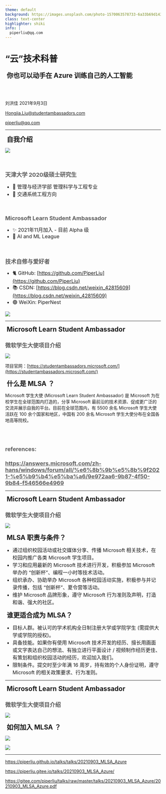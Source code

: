 ```yaml
---
theme: default
background: https://images.unsplash.com/photo-1570063578733-6a33b69d1439?ixlib=rb-1.2.1&q=80&fm=jpg&crop=entropy&cs=tinysrgb&dl=matthew-manuel-BhLSBX-0rnM-unsplash.jpg&w=2400
class: text-center
highlighter: shiki
info: |
  piperliu@qq.com
---
```


# “云”技术科普
## 你也可以动手在 Azure 训练自己的人工智能

<br>
<br>
<br>

刘洪佳 2021年9月3日

Hongjia.Liu@studentambassadors.com

piperliu@qq.com

---

## 自我介绍

<img
  src="https://filestore.community.support.microsoft.com/api/images/bcf6688f-6470-47e8-886c-a5571d3db662?upload=true"
  class="absolute top-0 left-30 opacity-30 transform -rotate-10 -scale-70"
  style="z-index: -10"
/>

<br />

### 天津大学 2020级硕士研究生

- 🙌 管理与经济学部 管理科学与工程专业
- 🚗 交通系统工程方向

<br />

### Microsoft Learn Student Ambassador

- ✨ 2021年11月加入 - 目前 Alpha 级
- 🎨 AI and ML League

<br />

### 技术自修与爱好者

- 🐈 GitHub: [https://github.com/PiperLiu](https://github.com/PiperLiu)
- 📚 CSDN: [https://blog.csdn.net/weixin_42815609](https://blog.csdn.net/weixin_42815609)
- 🟢 WeiXin: PiperNest

<img
  v-click="1"
  src="https://gitee.com/piperliu/picture/raw/master/2021-9-2/1630557300328-qrcode_for_gh_7f499fe8ad0d_430.jpg"
  class="absolute bottom-60 right-5 transform -scale-40"
/>

<style>
  h3 {
    font-size: 18px;
    margin-bottom: 5px;
    opacity:0.7;
  }
  li {
    font-size: 16px;
  }
</style>

---

## Microsoft Learn Student Ambassador
### 微软学生大使项目介绍

<img
  src="https://filestore.community.support.microsoft.com/api/images/bcf6688f-6470-47e8-886c-a5571d3db662?upload=true"
  class="absolute top-0 left-30 opacity-30 transform -rotate-10 -scale-30"
  style="z-index: -10"
  hover="transform -rotate-10 -scale-70"
/>

项目官网：[https://studentambassadors.microsoft.com/](https://studentambassadors.microsoft.com/)

## 什么是 MLSA ？

Microsoft 学生大使 (Microsoft Learn Student Ambassador) 是 Microsoft 为在校学生在全球范围内打造的，分享 Microsoft 最前沿的技术资源、促成更广泛的交流并展示自我的平台。目前在全球范围内，有 5500 余名 Microsoft 学生大使活跃在 100 余个国家和地区，中国有 200 余名 Microsoft 学生大使分布在全国各地高等院校。

<br />
<br />

### references: 

### https://answers.microsoft.com/zh-hans/windows/forum/all/%e6%8b%9b%e5%8b%9f2021-%e5%b9%b4%e5%ba%a6/9e972aa6-9b87-4f50-9b84-f546566e4969

---

## Microsoft Learn Student Ambassador
### 微软学生大使项目介绍

<img
  src="https://filestore.community.support.microsoft.com/api/images/bcf6688f-6470-47e8-886c-a5571d3db662?upload=true"
  class="absolute top-0 left-30 opacity-30 transform -rotate-10 -scale-30"
  style="z-index: -10"
  hover="transform -rotate-10 -scale-70"
/>

## MLSA 职责与条件？

- 通过组织校园活动或社交媒体分享、传播 Microsoft 相关技术，在校园内推广各类 Microsoft 学生项目。
- 学习和应用最新的 Microsoft 技术进行开发，积极参加 Microsoft 举办的 “创新杯”、编程一小时等技术活动。
- 组织承办、协助举办 Microsoft 各种校园活动实施，积极参与并记录传播，包括 “创新杯”、夏令营等活动。
- 维护 Microsoft 品牌形象，遵守 Microsoft 行为准则及声明，打造和谐、强大的社区。

## 谁更适合成为 MLSA？

- 目标人群。被认可的学术机构全日制注册大学或学院学生 (需提供大学或学院的授权)。
- 具备技能。如果你有使用 Microsoft 技术开发的经历、擅长用画面或文字表达自己的想法、有独立进行平面设计 / 视频制作经历更佳、有策划和组织校园活动的经历，欢迎加入我们。
- 限制条件。提交时至少年满 16 周岁，持有效的个人身份证明，遵守 Microsoft 的相关政策要求、行为准则。

<style>
  h2 {
    margin: 0 5px;
  }
</style>

---

## Microsoft Learn Student Ambassador
### 微软学生大使项目介绍

<img
  src="https://filestore.community.support.microsoft.com/api/images/bcf6688f-6470-47e8-886c-a5571d3db662?upload=true"
  class="absolute top-0 left-30 opacity-30 transform -rotate-10 -scale-30"
  style="z-index: -10"
  hover="transform -rotate-10 -scale-70"
/>

## 如何加入 MLSA ？

<img
  src="https://gitee.com/piperliu/picture/raw/master/2021-9-2/1630573012798-%E5%BE%AE%E8%BD%AF%E6%95%99%E8%82%B2.jpg"
  class="absolute top-0 left-30 opacity-30 transform -scale-30"
  style="z-index: -10"
  hover="transform -scale-70"
/>

<img
  src="https://gitee.com/piperliu/picture/raw/master/2021-9-2/1630573017414-%E5%BE%AE%E8%BD%AF%E5%AD%A6%E7%94%9F%E6%B1%87.jpg"
  class="absolute top-0 left-30 opacity-30 transform -scale-30"
  style="z-index: -10"
  hover="transform -scale-70"
/>

---

https://piperliu.github.io/talks/talks/20210903_MLSA_Azure

https://piperliu.gitee.io/talks/20210903_MLSA_Azure/

https://gitee.com/piperliu/talks/raw/master/talks/20210903_MLSA_Azure/20210903_MLSA_Azure.pdf